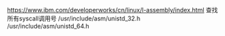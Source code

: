 https://www.ibm.com/developerworks/cn/linux/l-assembly/index.html
查找所有syscall调用号
/usr/include/asm/unistd_32.h 
/usr/include/asm/unistd_64.h 
